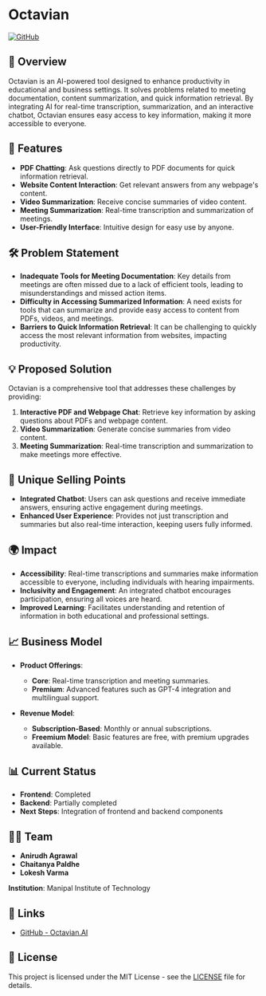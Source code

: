 # Octavian

[![GitHub](https://img.shields.io/badge/GitHub-Octavian-blue?logo=github)](https://github.com/AnirudhA124/HK-27)

## 📖 Overview

Octavian is an AI-powered tool designed to enhance productivity in educational and business settings. It solves problems related to meeting documentation, content summarization, and quick information retrieval. By integrating AI for real-time transcription, summarization, and an interactive chatbot, Octavian ensures easy access to key information, making it more accessible to everyone.

## 🚀 Features

- **PDF Chatting**: Ask questions directly to PDF documents for quick information retrieval.
- **Website Content Interaction**: Get relevant answers from any webpage's content.
- **Video Summarization**: Receive concise summaries of video content.
- **Meeting Summarization**: Real-time transcription and summarization of meetings.
- **User-Friendly Interface**: Intuitive design for easy use by anyone.

## 🛠️ Problem Statement

- **Inadequate Tools for Meeting Documentation**: Key details from meetings are often missed due to a lack of efficient tools, leading to misunderstandings and missed action items.
- **Difficulty in Accessing Summarized Information**: A need exists for tools that can summarize and provide easy access to content from PDFs, videos, and meetings.
- **Barriers to Quick Information Retrieval**: It can be challenging to quickly access the most relevant information from websites, impacting productivity.

## 💡 Proposed Solution

Octavian is a comprehensive tool that addresses these challenges by providing:

1. **Interactive PDF and Webpage Chat**: Retrieve key information by asking questions about PDFs and webpage content.
2. **Video Summarization**: Generate concise summaries from video content.
3. **Meeting Summarization**: Real-time transcription and summarization to make meetings more effective.

## 🌟 Unique Selling Points

- **Integrated Chatbot**: Users can ask questions and receive immediate answers, ensuring active engagement during meetings.
- **Enhanced User Experience**: Provides not just transcription and summaries but also real-time interaction, keeping users fully informed.

## 🌍 Impact

- **Accessibility**: Real-time transcriptions and summaries make information accessible to everyone, including individuals with hearing impairments.
- **Inclusivity and Engagement**: An integrated chatbot encourages participation, ensuring all voices are heard.
- **Improved Learning**: Facilitates understanding and retention of information in both educational and professional settings.

## 📈 Business Model

- **Product Offerings**:
  - **Core**: Real-time transcription and meeting summaries.
  - **Premium**: Advanced features such as GPT-4 integration and multilingual support.
  
- **Revenue Model**:
  - **Subscription-Based**: Monthly or annual subscriptions.
  - **Freemium Model**: Basic features are free, with premium upgrades available.

## 📊 Current Status

- **Frontend**: Completed
- **Backend**: Partially completed
- **Next Steps**: Integration of frontend and backend components

## 🧑‍💼 Team

- **Anirudh Agrawal**
- **Chaitanya Paldhe**
- **Lokesh Varma**

**Institution**: Manipal Institute of Technology

## 🔗 Links

- [GitHub - Octavian.AI](https://github.com/AnirudhA124/HK-27)

## 📜 License

This project is licensed under the MIT License - see the [LICENSE](LICENSE) file for details.
